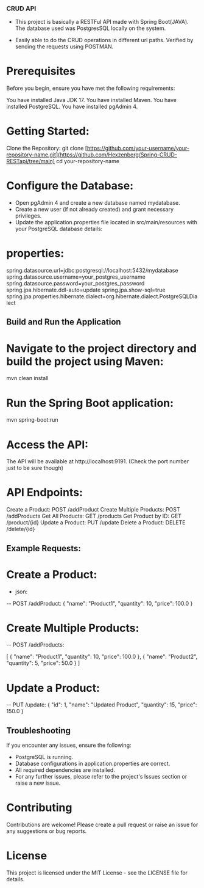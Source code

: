 ### CRUD API

- This project is basically a RESTFul API made with Spring Boot(JAVA). The database used was PostgresSQL locally on the system.

- Easily able to do the CRUD operations in different url paths. Verified by sending the requests using POSTMAN.

# Prerequisites

Before you begin, ensure you have met the following requirements:

You have installed Java JDK 17.
You have installed Maven.
You have installed PostgreSQL.
You have installed pgAdmin 4.

# Getting Started:

Clone the Repository:
git clone [https://github.com/your-username/your-repository-name.git](https://github.com/Hexzenberg/Spring-CRUD-RESTapi/tree/main)
cd your-repository-name

# Configure the Database:

- Open pgAdmin 4 and create a new database named mydatabase.
- Create a new user (if not already created) and grant necessary privileges.
- Update the application.properties file located in src/main/resources with your PostgreSQL database details:

# properties:

spring.datasource.url=jdbc:postgresql://localhost:5432/mydatabase
spring.datasource.username=your_postgres_username
spring.datasource.password=your_postgres_password
spring.jpa.hibernate.ddl-auto=update
spring.jpa.show-sql=true
spring.jpa.properties.hibernate.dialect=org.hibernate.dialect.PostgreSQLDialect

## Build and Run the Application

# Navigate to the project directory and build the project using Maven:

mvn clean install

# Run the Spring Boot application:

mvn spring-boot:run

# Access the API:

The API will be available at http://localhost:9191. (Check the port number just to be sure though)

# API Endpoints:

Create a Product: POST /addProduct
Create Multiple Products: POST /addProducts
Get All Products: GET /products
Get Product by ID: GET /product/{id}
Update a Product: PUT /update
Delete a Product: DELETE /delete/{id}

## Example Requests:

# Create a Product:

- json:

-- POST /addProduct:
{
    "name": "Product1",
    "quantity": 10,
    "price": 100.0
}

# Create Multiple Products:


-- POST /addProducts:

[
    {
        "name": "Product1",
        "quantity": 10,
        "price": 100.0
    },
    {
        "name": "Product2",
        "quantity": 5,
        "price": 50.0
    }
]

# Update a Product:

-- PUT /update:
{
    "id": 1,
    "name": "Updated Product",
    "quantity": 15,
    "price": 150.0
}

## Troubleshooting
If you encounter any issues, ensure the following:

- PostgreSQL is running.
- Database configurations in application.properties are correct.
- All required dependencies are installed.
- For any further issues, please refer to the project's Issues section or raise a new issue.

# Contributing

Contributions are welcome! Please create a pull request or raise an issue for any suggestions or bug reports.

# License

This project is licensed under the MIT License - see the LICENSE file for details.

